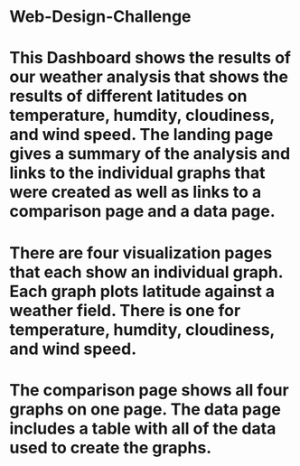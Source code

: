 # Web-Design-Challenge

# This Dashboard shows the results of our weather analysis that shows the results of different latitudes on temperature, humdity, cloudiness, and wind speed. The landing page gives a summary of the analysis and links to the individual graphs that were created as well as links to a comparison page and a data page.

# There are four visualization pages that each show an individual graph. Each graph plots latitude against a weather field. There is one for temperature, humdity, cloudiness, and wind speed.

# The comparison page shows all four graphs on one page. The data page includes a table with all of the data used to create the graphs. 
